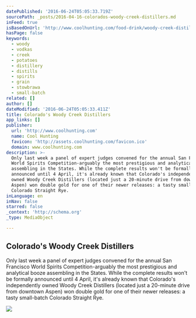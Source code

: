 ```yaml
---
datePublished: '2016-06-24T05:05:33.719Z'
sourcePath: _posts/2016-04-16-colorados-woody-creek-distillers.md
inFeed: true
isBasedOnUrl: 'http://www.coolhunting.com/food-drink/woody-creek-distillers-colorado'
hasPage: false
keywords:
  - woody
  - vodkas
  - creek
  - potatoes
  - distillery
  - distills
  - spirits
  - grain
  - stowbrawa
  - small-batch
related: []
author: []
dateModified: '2016-06-24T05:05:33.411Z'
title: Colorado's Woody Creek Distillers
app_links: []
publisher:
  url: 'http://www.coolhunting.com'
  name: Cool Hunting
  favicon: 'http://assets.coolhunting.com/favicon.ico'
  domain: www.coolhunting.com
description: >-
  Only last week a panel of expert judges convened for the annual San Francisco
  World Spirits Competition-arguably the most prestigious and analytical booze
  assembling in the States. While the complete results won't be formally
  announced until 4 April, it's already known that Colorado's independently
  owned Woody Creek Distillers (located just a 20-minute drive from downtown
  Aspen) won double gold for one of their newer releases: a tasty small-batch
  Colorado Straight Rye.
inLanguage: en
inNav: false
starred: false
_context: 'http://schema.org'
_type: MediaObject

---
```

<article style=""><h1>Colorado's Woody Creek Distillers</h1><p>Only last week a panel of expert judges convened for the annual San Francisco World Spirits Competition-arguably the most prestigious and analytical booze assembling in the States. While the complete results won't be formally announced until 4 April, it's already known that Colorado's independently owned Woody Creek Distillers (located just a 20-minute drive from downtown Aspen) won double gold for one of their newer releases: a tasty small-batch Colorado Straight Rye.</p><img src="http://assets.coolhunting.com/coolhunting/2016/03/25/large_Woody-Creek-Tour-01.jpg" /></article>